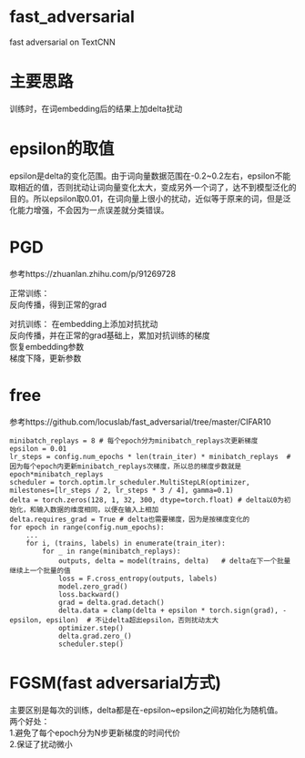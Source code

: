 # fast_adversarial
fast adversarial on TextCNN

# 主要思路
训练时，在词embedding后的结果上加delta扰动

# epsilon的取值
epsilon是delta的变化范围。由于词向量数据范围在-0.2~0.2左右，epsilon不能取相近的值，否则扰动让词向量变化太大，变成另外一个词了，达不到模型泛化的目的。所以epsilon取0.01，在词向量上很小的扰动，近似等于原来的词，但是泛化能力增强，不会因为一点误差就分类错误。


# PGD
参考https://zhuanlan.zhihu.com/p/91269728

正常训练：  
反向传播，得到正常的grad  

对抗训练：
在embedding上添加对抗扰动  
反向传播，并在正常的grad基础上，累加对抗训练的梯度  
恢复embedding参数  
梯度下降，更新参数  

# free
参考https://github.com/locuslab/fast_adversarial/tree/master/CIFAR10

    minibatch_replays = 8 # 每个epoch分为minibatch_replays次更新梯度
    epsilon = 0.01  
    lr_steps = config.num_epochs * len(train_iter) * minibatch_replays  # 因为每个epoch内更新minibatch_replays次梯度，所以总的梯度步数就是epoch*minibatch_replays
    scheduler = torch.optim.lr_scheduler.MultiStepLR(optimizer, milestones=[lr_steps / 2, lr_steps * 3 / 4], gamma=0.1)
    delta = torch.zeros(128, 1, 32, 300, dtype=torch.float) # delta以0为初始化，和输入数据的维度相同，以便在输入上相加
    delta.requires_grad = True # delta也需要梯度，因为是按梯度变化的
    for epoch in range(config.num_epochs):
        ...
        for i, (trains, labels) in enumerate(train_iter):
            for _ in range(minibatch_replays):
                outputs, delta = model(trains, delta)   # delta在下一个批量继续上一个批量的值
                loss = F.cross_entropy(outputs, labels)
                model.zero_grad()
                loss.backward()
                grad = delta.grad.detach()
                delta.data = clamp(delta + epsilon * torch.sign(grad), -epsilon, epsilon)  # 不让delta超出epsilon，否则扰动太大
                optimizer.step()
                delta.grad.zero_()
                scheduler.step()


# FGSM(fast adversarial方式)
主要区别是每次的训练，delta都是在-epsilon~epsilon之间初始化为随机值。  
两个好处：  
1.避免了每个epoch分为N步更新梯度的时间代价  
2.保证了扰动微小  

